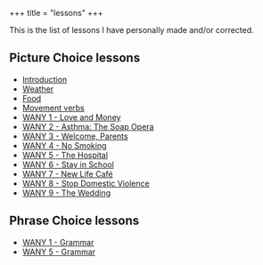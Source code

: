 +++
title = "lessons"
+++

This is the list of lessons I have personally made and/or corrected.

## Picture Choice lessons

  - [Introduction](/user/ian/Introduction)
  - [Weather](/user/ian/Weather)
  - [Food](/user/ian/Food)
  - [Movement verbs](/user/ian/Movement_verbs)
  - [WANY 1 - Love and Money](/user/ian/WANY-1)
  - [WANY 2 - Asthma: The Soap Opera](/user/ian/WANY-2)
  - [WANY 3 - Welcome, Parents](/user/ian/WANY-3)
  - [WANY 4 - No Smoking](/user/ian/WANY-4)
  - [WANY 5 - The Hospital](/user/ian/WANY-5)
  - [WANY 6 - Stay in School](/user/ian/WANY-6)
  - [WANY 7 - New Life Café](/user/ian/WANY-7)
  - [WANY 8 - Stop Domestic Violence](/user/ian/WANY-8)
  - [WANY 9 - The Wedding](/user/ian/WANY-9)

## Phrase Choice lessons

  - [WANY 1 - Grammar](/user/ian/WANY-1-grammar)
  - [WANY 5 - Grammar](/user/ian/WANY-5-grammar)
